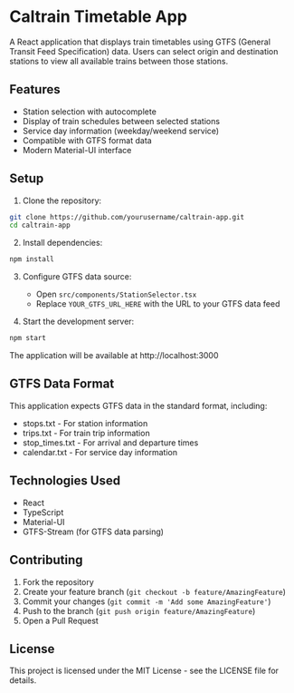 # Caltrain Timetable App

A React application that displays train timetables using GTFS (General Transit Feed Specification) data. Users can select origin and destination stations to view all available trains between those stations.

## Features

- Station selection with autocomplete
- Display of train schedules between selected stations
- Service day information (weekday/weekend service)
- Compatible with GTFS format data
- Modern Material-UI interface

## Setup

1. Clone the repository:
```bash
git clone https://github.com/yourusername/caltrain-app.git
cd caltrain-app
```

2. Install dependencies:
```bash
npm install
```

3. Configure GTFS data source:
   - Open `src/components/StationSelector.tsx`
   - Replace `YOUR_GTFS_URL_HERE` with the URL to your GTFS data feed

4. Start the development server:
```bash
npm start
```

The application will be available at http://localhost:3000

## GTFS Data Format

This application expects GTFS data in the standard format, including:
- stops.txt - For station information
- trips.txt - For train trip information
- stop_times.txt - For arrival and departure times
- calendar.txt - For service day information

## Technologies Used

- React
- TypeScript
- Material-UI
- GTFS-Stream (for GTFS data parsing)

## Contributing

1. Fork the repository
2. Create your feature branch (`git checkout -b feature/AmazingFeature`)
3. Commit your changes (`git commit -m 'Add some AmazingFeature'`)
4. Push to the branch (`git push origin feature/AmazingFeature`)
5. Open a Pull Request

## License

This project is licensed under the MIT License - see the LICENSE file for details.
